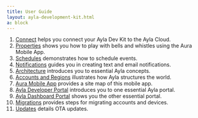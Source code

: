 ```yaml
---
title: User Guide
layout: ayla-development-kit.html
a: block
---
```


1. [Connect](connect) helps you connect your Ayla Dev Kit to the Ayla Cloud.
1. [Properties](properties) shows you how to play with bells and whistles using the Aura Mobile App.
1. [Schedules](schedules) demonstrates how to schedule events.
1. [Notifications](notifications) guides you in creating text and email notifications.
1. [Architecture](architecture) introduces you to essential Ayla concepts.
1. [Accounts and Regions](accounts-and-regions) illustrates how Ayla structures the world.
1. [Aura Mobile App](aura-mobile-app) provides a site map of this mobile app.
1. [Ayla Developer Portal](ayla-developer-portal) introduces you to one essential Ayla portal.
1. [Ayla Dashboard Portal](ayla-dashboard-portal) shows you the other essential portal.
1. [Migrations](migrations) provides steps for migrating accounts and devices.
1. [Updates](updates) details OTA updates.
